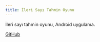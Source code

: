```yaml
---
title: İleri Sayı Tahmin Oyunu
---
```

İleri sayı tahmin oyunu, Android uygulama.

[GitHub](https://github.com/FatihEmin48/IleriSeviyeSayiTahminOyunu)